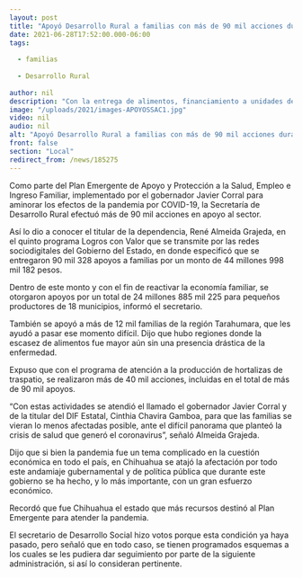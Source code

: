 ```yaml
---
layout: post
title: "Apoyó Desarrollo Rural a familias con más de 90 mil acciones durante la pandemia"
date: 2021-06-28T17:52:00.000-06:00
tags:
  
  - familias
  
  - Desarrollo Rural
  
author: nil
description: "Con la entrega de alimentos, financiamiento a unidades de producción y otras acciones, se invirtieron 44 millones 998 mil 182 pesos en el marco del Plan Emergente implementado por el Gobernador Javier Corral"
image: "/uploads/2021/images-APOYOSSAC1.jpg"
video: nil
audio: nil
alt: "Apoyó Desarrollo Rural a familias con más de 90 mil acciones durante la pandemia"
front: false
section: "Local"
redirect_from: /news/185275
---
```


Como parte del Plan Emergente de Apoyo y Protección a la Salud, Empleo e Ingreso Familiar, implementado por el gobernador Javier Corral para aminorar los efectos de la pandemia por COVID-19, la Secretaría de Desarrollo Rural efectuó más de 90 mil acciones en apoyo al sector.

Así lo dio a conocer el titular de la dependencia, René Almeida Grajeda, en el quinto programa Logros con Valor que se transmite por las redes sociodigitales del Gobierno del Estado, en donde especificó que se entregaron 90 mil 328 apoyos a familias por un monto de 44 millones 998 mil 182 pesos.

Dentro de este monto y con el fin de reactivar la economía familiar, se otorgaron apoyos por un total de 24 millones 885 mil 225 para pequeños productores de 18 municipios, informó el secretario.

También se apoyó a más de 12 mil familias de la región Tarahumara, que les ayudó a pasar ese momento difícil. Dijo que hubo regiones donde la escasez de alimentos fue mayor aún sin una presencia drástica de la enfermedad.

Expuso que con el programa de atención a la producción de hortalizas de traspatio, se realizaron más de 40 mil acciones, incluidas en el total de más de 90 mil apoyos.

“Con estas actividades se atendió el llamado el gobernador Javier Corral y de la titular del DIF Estatal, Cinthia Chavira Gamboa, para que las familias se vieran lo menos afectadas posible, ante el difícil panorama que planteó la crisis de salud que generó el coronavirus”, señaló Almeida Grajeda.

Dijo que si bien la pandemia fue un tema complicado en la cuestión económica en todo el país, en Chihuahua se atajó la afectación por todo este andamiaje gubernamental y de política pública que durante este gobierno se ha hecho, y lo más importante, con un gran esfuerzo económico.

Recordó que fue Chihuahua el estado que más recursos destinó al Plan Emergente para atender la pandemia.

El secretario de Desarrollo Social hizo votos porque esta condición ya haya pasado, pero señaló que en todo caso, se tienen programados esquemas a los cuales se les pudiera dar seguimiento por parte de la siguiente administración, si así lo consideran pertinente.